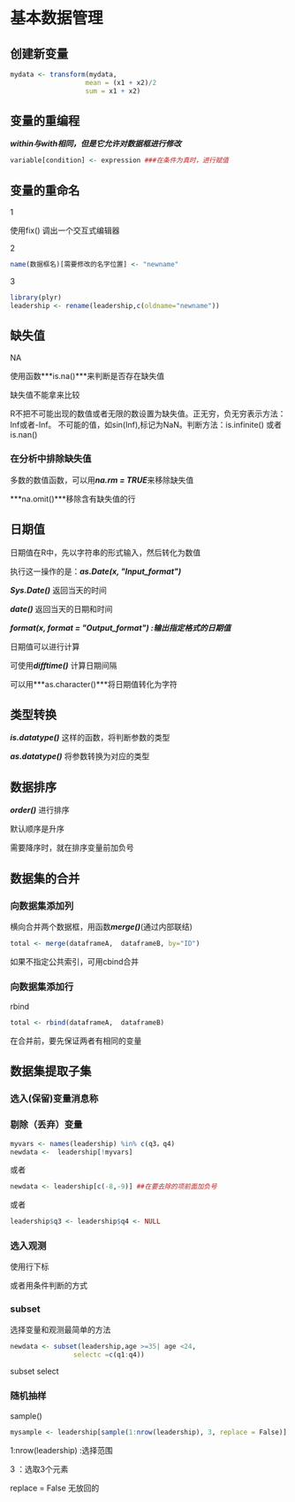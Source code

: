 #  基本数据管理

##  创建新变量

~~~R
mydata <- transform(mydata,
			       mean = (x1 + x2)/2
				   sum = x1 + x2)
~~~



##  变量的重编程

***within与with相同，但是它允许对数据框进行修改***

~~~R
variable[condition] <- expression ###在条件为真时，进行赋值
~~~



##  变量的重命名

1   

使用fix()   调出一个交互式编辑器

2  

~~~R
name(数据框名)[需要修改的名字位置] <- "newname"
~~~

3

~~~R
library(plyr)
leadership <- rename(leadership,c(oldname="newname"))
~~~



##  缺失值

NA

使用函数***is.na()***来判断是否存在缺失值

缺失值不能拿来比较

R不把不可能出现的数值或者无限的数设置为缺失值。正无穷，负无穷表示方法：Inf或者-Inf。 不可能的值，如sin(Inf),标记为NaN。判断方法：is.infinite() 或者is.nan()

###  在分析中排除缺失值

多数的数值函数，可以用***na.rm = TRUE***来移除缺失值

***na.omit()***移除含有缺失值的行



##  日期值

日期值在R中，先以字符串的形式输入，然后转化为数值

执行这一操作的是：***as.Date(x, "Input_format")***

***Sys.Date()*** 返回当天的时间

***date()*** 返回当天的日期和时间

***format(x, format = "Output_format") :输出指定格式的日期值***

日期值可以进行计算

可使用***difftime()*** 计算日期间隔

可以用***as.character()***将日期值转化为字符



##  类型转换

***is.datatype()***  这样的函数，将判断参数的类型

***as.datatype()*** 将参数转换为对应的类型



##  数据排序

***order()*** 进行排序

默认顺序是升序

需要降序时，就在排序变量前加负号



##  数据集的合并

###  向数据集添加列

横向合并两个数据框，用函数***merge()***(通过内部联结)

~~~R
total <- merge(dataframeA,  dataframeB, by="ID")
~~~

如果不指定公共索引，可用cbind合并

###  向数据集添加行

rbind

~~~R
total <- rbind(dataframeA,  dataframeB)
~~~

在合并前，要先保证两者有相同的变量



##  数据集提取子集

###  选入(保留)变量消息称

 ###  剔除（丢弃）变量

~~~R
myvars <- names(leadership) %in% c(q3，q4)
newdata <-  leadership[!myvars]
~~~

或者

~~~R
newdata <- leadership[c(-8,-9)] ##在要去除的项前面加负号
~~~

或者

~~~R
leadership$q3 <- leadership$q4 <- NULL
~~~

###   选入观测

使用行下标

或者用条件判断的方式

###  subset

选择变量和观测最简单的方法

~~~R
newdata <- subset(leadership,age >=35| age <24, 
				selectc =c(q1:q4))
~~~

subset   select

###  随机抽样

sample()

~~~R
mysample <- leadership[sample(1:nrow(leadership), 3, replace = False)]
~~~

1:nrow(leadership)  :选择范围

3  ：选取3个元素

replace = False   无放回的



